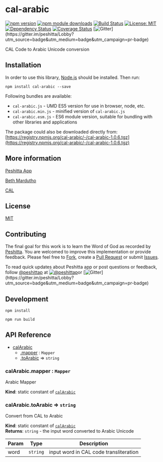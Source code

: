 # cal-arabic

[![npm version](https://badge.fury.io/js/cal-arabic.svg)](https://badge.fury.io/js/cal-arabic)
[![npm module downloads](http://img.shields.io/npm/dt/cal-arabic.svg)](https://www.npmjs.org/package/cal-arabic)
[![Build Status](https://travis-ci.org/peshitta/cal-arabic.svg?branch=master)](https://travis-ci.org/peshitta/cal-arabic)
[![License: MIT](https://img.shields.io/badge/License-MIT-yellow.svg)](https://github.com/peshitta/cal-arabic/blob/master/LICENSE)
[![Dependency Status](https://david-dm.org/peshitta/cal-arabic.svg)](https://david-dm.org/peshitta/cal-arabic)
[![Coverage Status](https://coveralls.io/repos/github/peshitta/cal-arabic/badge.svg?branch=master)](https://coveralls.io/github/peshitta/cal-arabic?branch=master)
[![Gitter](https://badges.gitter.im/peshitta/peshitta.svg "Join the chat at https://gitter.im/peshitta/Lobby")](https://gitter.im/peshitta/Lobby?utm_source=badge&utm_medium=badge&utm_campaign=pr-badge)

CAL Code to Arabic Unicode conversion

## Installation

In order to use this library, [Node.js](https://nodejs.org) should be installed. 
Then run:
```
npm install cal-arabic --save
```

Following bundles are available:
* `cal-arabic.js` - UMD ES5 version for use in browser, node, etc.
* `cal-arabic.min.js` - minified version of `cal-arabic.js`
* `cal-arabic.esm.js` - ES6 module version, suitable for bundling with other 
libraries and applications

The package could also be downloaded directly from:
[https://registry.npmjs.org/cal-arabic/-/cal-arabic-1.0.6.tgz](https://registry.npmjs.org/cal-arabic/-/cal-arabic-1.0.6.tgz)

## More information

[Peshitta App](https://peshitta.github.io)

[Beth Mardutho](https://sedra.bethmardutho.org/about/fonts)

[CAL](http://cal1.cn.huc.edu/searching/fullbrowser.html)

## License

[MIT](https://github.com/peshitta/cal-arabic/blob/master/LICENSE)

## Contributing

The final goal for this work is to learn the Word of God as recorded by
[Peshitta](https://en.wikipedia.org/wiki/Peshitta).
You are welcomed to improve this implementation or provide feedback. Please
feel free to [Fork](https://help.github.com/articles/fork-a-repo/), create a
[Pull Request](https://help.github.com/articles/about-pull-requests/) or
submit [Issues](https://github.com/peshitta/cal-arabic/issues).

To read quick updates about Peshitta app or post questions or feedback, follow
[@peshittap](https://www.twitter.com/peshittap)
at [![@peshittap](http://i.imgur.com/wWzX9uB.png "@peshittap")](https://www.twitter.com/peshittap)or
[![Gitter](https://badges.gitter.im/peshitta/peshitta.svg "Join the chat at https://gitter.im/peshitta/Lobby")](https://gitter.im/peshitta/Lobby?utm_source=badge&utm_medium=badge&utm_campaign=pr-badge)

## Development

```
npm install
```
```
npm run build
```

## API Reference

* [calArabic](#module_calArabic)
    * [.mapper](#module_calArabic.mapper) : <code>Mapper</code>
    * [.toArabic](#module_calArabic.toArabic) ⇒ <code>string</code>

<a name="module_calArabic.mapper"></a>

### calArabic.mapper : <code>Mapper</code>
Arabic Mapper

**Kind**: static constant of [<code>calArabic</code>](#module_calArabic)  
<a name="module_calArabic.toArabic"></a>

### calArabic.toArabic ⇒ <code>string</code>
Convert from CAL to Arabic

**Kind**: static constant of [<code>calArabic</code>](#module_calArabic)  
**Returns**: <code>string</code> - the input word converted to Arabic Unicode  

| Param | Type | Description |
| --- | --- | --- |
| word | <code>string</code> | input word in CAL code transliteration |

